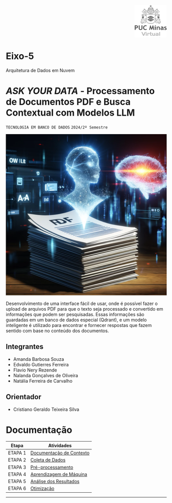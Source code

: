 <div style="text-align: right;">
  <img src="ask_your_data/assets/logo_puc.png" alt="Descrição da Imagem"  width="100" height="100">
</div>

# Eixo-5
Arquitetura de Dados em Nuvem


# _ASK YOUR DATA_ - Processamento de Documentos PDF e Busca Contextual com Modelos LLM
`TECNOLOGIA EM BANCO DE DADOS` `2024/2º Semestre`

![image](/ask_your_data/assets/imagem.webp)

Desenvolvimento de uma interface fácil de usar, onde é possível fazer o upload de arquivos PDF para que o texto seja processado e convertido em informações que podem ser pesquisadas. Essas informações são guardadas em um banco de dados especial (Qdrant), e um modelo inteligente é utilizado para encontrar e fornecer respostas que fazem sentido com base no conteúdo dos documentos.

## Integrantes
* Amanda Barbosa Souza
* Edvaldo Gutierres Ferreira
* Flavio Nery Rezende
* Nalanda Gonçalves de Oliveira
* Natália Ferreira de Carvalho


## Orientador
* Cristiano Geraldo Teixeira Silva

# Documentação

| Etapa         | Atividades |
|  :----:   | ----------- |
| ETAPA 1        |[Documentação de Contexto](/ask_your_data/docs/documentacao_contexto.md) |
| ETAPA 2        |[Coleta de Dados](projeto/coleta_dados.md) |
| ETAPA 3        |[Pré-processamento](projeto/pre_processamento.md) |
| ETAPA 4        |[Aprendizagem de Máquina](projeto/aprendizado_maquina_rev.md)|
| ETAPA 5        |[Análise dos Resultados](projeto/analise_resultados.md) |
| ETAPA 6        |[Otimização](projeto/Otimizacao.md) |

---
